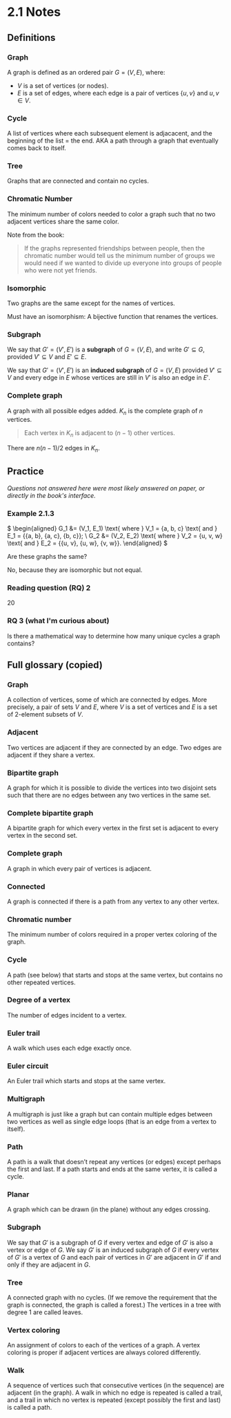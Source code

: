 # 2.1 Notes

## Definitions

### Graph

A graph is defined as an ordered pair $G = (V, E)$, where:
-   $V$ is a set of vertices (or nodes).
-   $E$ is a set of edges, where each edge is a pair of vertices $\{u, v\}$ and $u, v \in V$.

### Cycle
A list of vertices where each subsequent element is adjacacent, and the beginning of the list = the end. AKA a path through a graph that eventually comes back to itself.

### Tree

Graphs that are connected and contain no cycles.

### Chromatic Number

The minimum number of colors needed to color a graph such that no two adjacent vertices share the same color.

Note from the book:

> If the graphs represented friendships between people, then the chromatic number would tell us the minimum number of groups we would need if we wanted to divide up everyone into groups of people who were not yet friends.

### Isomorphic

Two graphs are the same except for the names of vertices.

Must have an isomorphism: A bijective function that renames the vertices.

### Subgraph

We say that $G' = (V', E')$ is a **subgraph** of $G = (V, E)$, and write $G' \subseteq G$, provided $V' \subseteq V$ and $E' \subseteq E$.

We say that $G' = (V', E')$ is an **induced subgraph** of $G = (V, E)$ provided $V' \subseteq V$ and every edge in $E$ whose vertices are still in $V'$ is also an edge in $E'$.

### Complete graph

A graph with all possible edges added. $K_n$ is the complete graph of $n$ vertices.

> Each vertex in $K_n$ is adjacent to $(n-1)$ other vertices.

There are $n(n-1)/2$ edges in $K_n$.

## Practice
*Questions not answered here were most likely answered on paper, or directly in the book's interface.*

### Example 2.1.3
$
\begin{aligned}
    G_1 &= (V_1, E_1) \text{ where } V_1 = \{a, b, c\} \text{ and } E_1 = \{\{a, b\}, \{a, c\}, \{b, c\}\}; \\
    G_2 &= (V_2, E_2) \text{ where } V_2 = \{u, v, w\} \text{ and } E_2 = \{\{u, v\}, \{u, w\}, \{v, w\}\}.
\end{aligned}
$

Are these graphs the same?

No, because they are isomorphic but not equal.

### Reading question (RQ) 2

20

### RQ 3 (what I'm curious about)

Is there a mathematical way to determine how many unique cycles a graph contains?

## Full glossary (copied)

### Graph
A collection of vertices, some of which are connected by edges. More precisely, a pair of sets $V$ and $E$, where $V$ is a set of vertices and $E$ is a set of 2-element subsets of $V$.

### Adjacent
Two vertices are adjacent if they are connected by an edge. Two edges are adjacent if they share a vertex.

### Bipartite graph
A graph for which it is possible to divide the vertices into two disjoint sets such that there are no edges between any two vertices in the same set.

### Complete bipartite graph
A bipartite graph for which every vertex in the first set is adjacent to every vertex in the second set.

### Complete graph
A graph in which every pair of vertices is adjacent.

### Connected
A graph is connected if there is a path from any vertex to any other vertex.

### Chromatic number
The minimum number of colors required in a proper vertex coloring of the graph.

### Cycle
A path (see below) that starts and stops at the same vertex, but contains no other repeated vertices.

### Degree of a vertex
The number of edges incident to a vertex.

### Euler trail
A walk which uses each edge exactly once.

### Euler circuit
An Euler trail which starts and stops at the same vertex.

### Multigraph
A multigraph is just like a graph but can contain multiple edges between two vertices as well as single edge loops (that is an edge from a vertex to itself).

### Path
A path is a walk that doesn’t repeat any vertices (or edges) except perhaps the first and last. If a path starts and ends at the same vertex, it is called a cycle.

### Planar
A graph which can be drawn (in the plane) without any edges crossing.

### Subgraph
We say that $G'$ is a subgraph of $G$ if every vertex and edge of $G'$ is also a vertex or edge of $G$. We say $G'$ is an induced subgraph of $G$ if every vertex of $G'$ is a vertex of $G$ and each pair of vertices in $G'$ are adjacent in $G'$ if and only if they are adjacent in $G$.

### Tree
A connected graph with no cycles. (If we remove the requirement that the graph is connected, the graph is called a forest.) The vertices in a tree with degree 1 are called leaves.

### Vertex coloring
An assignment of colors to each of the vertices of a graph. A vertex coloring is proper if adjacent vertices are always colored differently.

### Walk
A sequence of vertices such that consecutive vertices (in the sequence) are adjacent (in the graph). A walk in which no edge is repeated is called a trail, and a trail in which no vertex is repeated (except possibly the first and last) is called a path.

